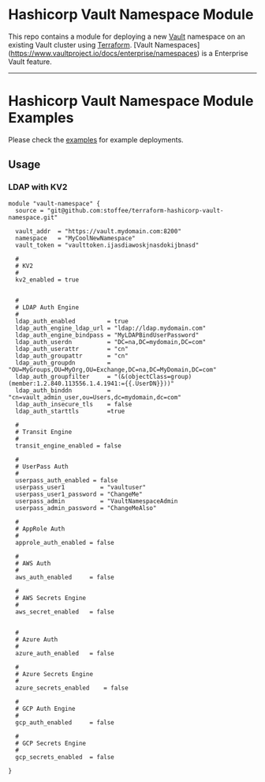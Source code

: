 # Hashicorp Vault Namespace Module

This repo contains a module for deploying a new [Vault](https://www.vault.io/) namespace on an existing Vault cluster using [Terraform](https://www.terraform.io/). [Vault Namespaces] (https://www.vaultproject.io/docs/enterprise/namespaces) is a Enterprise Vault feature.

---
# Hashicorp Vault Namespace Module Examples

Please check the [examples](https://github.com/stoffee/terraform-hashicorp-vault-namespace/tree/primary/examples) for example deployments.


## Usage

### LDAP with KV2

```hcl
module "vault-namespace" {
  source = "git@github.com:stoffee/terraform-hashicorp-vault-namespace.git"

  vault_addr  = "https://vault.mydomain.com:8200"
  namespace   = "MyCoolNewNamespace"
  vault_token = "vaulttoken.ijasdiawoskjnasdokijbnasd"

  #
  # KV2
  #
  kv2_enabled = true


  #
  # LDAP Auth Engine
  #
  ldap_auth_enabled         = true
  ldap_auth_engine_ldap_url = "ldap://ldap.mydomain.com"
  ldap_auth_engine_bindpass = "MyLDAPBindUserPassword"
  ldap_auth_userdn          = "DC=na,DC=mydomain,DC=com"
  ldap_auth_userattr        = "cn"
  ldap_auth_groupattr       = "cn"
  ldap_auth_groupdn         = "OU=MyGroups,OU=MyOrg,OU=Exchange,DC=na,DC=MyDomain,DC=com"
  ldap_auth_groupfilter     = "(&(objectClass=group)(member:1.2.840.113556.1.4.1941:={{.UserDN}}))"
  ldap_auth_binddn          = "cn=vault_admin_user,ou=Users,dc=mydomain,dc=com"
  ldap_auth_insecure_tls    = false
  ldap_auth_starttls        =true

  #
  # Transit Engine
  #
  transit_engine_enabled = false

  #
  # UserPass Auth
  #
  userpass_auth_enabled = false
  userpass_user1          = "vaultuser"
  userpass_user1_password = "ChangeMe"
  userpass_admin          = "VaultNamespaceAdmin
  userpass_admin_password = "ChangeMeAlso"

  #
  # AppRole Auth
  #
  approle_auth_enabled = false

  #
  # AWS Auth
  #
  aws_auth_enabled     = false

  #
  # AWS Secrets Engine
  #
  aws_secret_enabled   = false


  #
  # Azure Auth
  #
  azure_auth_enabled   = false

  #
  # Azure Secrets Engine
  #
  azure_secrets_enabled    = false

  #
  # GCP Auth Engine
  #
  gcp_auth_enabled     = false

  #
  # GCP Secrets Engine
  #
  gcp_secrets_enabled  = false

}
```